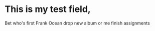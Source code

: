 # This is my test field,

<div class="1:30am"> Bet who's first Frank Ocean drop new album or me finish assignments</div>
